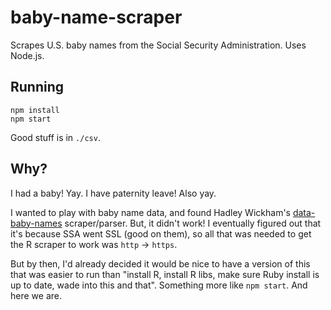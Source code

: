 # baby-name-scraper
Scrapes U.S. baby names from the Social Security Administration.
Uses Node.js.

## Running
```
npm install
npm start
```

Good stuff is in `./csv`.

## Why?
I had a baby! Yay. I have paternity leave! Also yay.

I wanted to play with baby name data, and found Hadley Wickham's [data-baby-names](https://github.com/hadley/data-baby-names) scraper/parser. But, it didn't work! I eventually figured out that it's because SSA went SSL (good on them), so all that was needed to get the R scraper to work was `http` -> `https`.

But by then, I'd already decided it would be nice to have a version of this that was easier to run than "install R, install R libs, make sure Ruby install is up to date, wade into this and that". Something more like `npm start`. And here we are.
